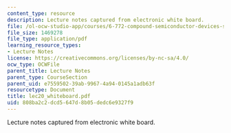 ```yaml
---
content_type: resource
description: Lecture notes captured from electronic white board.
file: /ol-ocw-studio-app/courses/6-772-compound-semiconductor-devices-spring-2003/808ba2c2dcd5647d8b05dedc6e9327f9_lec20_whiteboard.pdf
file_size: 1469278
file_type: application/pdf
learning_resource_types:
- Lecture Notes
license: https://creativecommons.org/licenses/by-nc-sa/4.0/
ocw_type: OCWFile
parent_title: Lecture Notes
parent_type: CourseSection
parent_uid: e7559502-39ab-9967-4a94-0145a1adb63f
resourcetype: Document
title: lec20_whiteboard.pdf
uid: 808ba2c2-dcd5-647d-8b05-dedc6e9327f9
---
```

Lecture notes captured from electronic white board.